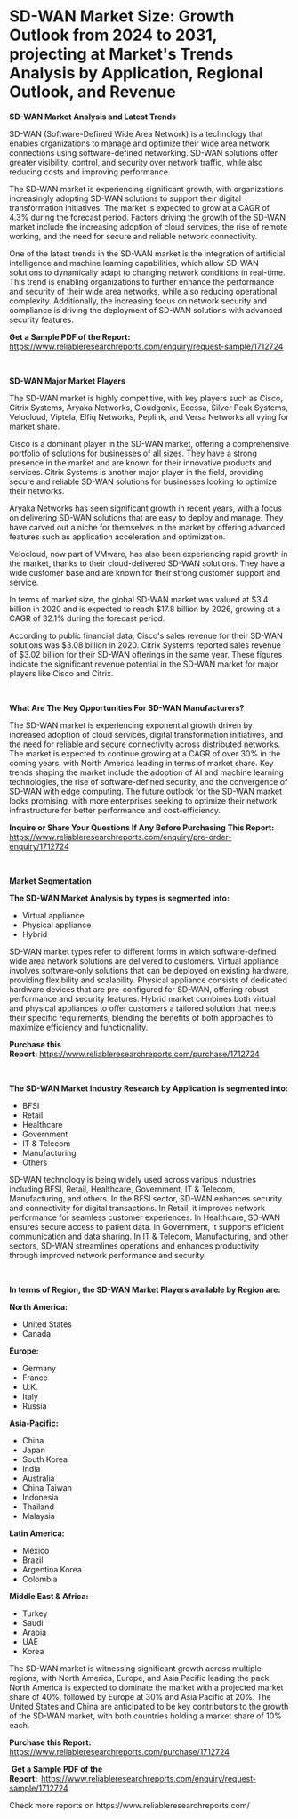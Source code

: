 <p><h1>SD-WAN Market Size: Growth Outlook from 2024 to 2031, projecting at Market's Trends Analysis by Application, Regional Outlook, and Revenue</h1></p><p><strong>SD-WAN Market Analysis and Latest Trends</strong></p>
<p><p>SD-WAN (Software-Defined Wide Area Network) is a technology that enables organizations to manage and optimize their wide area network connections using software-defined networking. SD-WAN solutions offer greater visibility, control, and security over network traffic, while also reducing costs and improving performance.</p><p>The SD-WAN market is experiencing significant growth, with organizations increasingly adopting SD-WAN solutions to support their digital transformation initiatives. The market is expected to grow at a CAGR of 4.3% during the forecast period. Factors driving the growth of the SD-WAN market include the increasing adoption of cloud services, the rise of remote working, and the need for secure and reliable network connectivity.</p><p>One of the latest trends in the SD-WAN market is the integration of artificial intelligence and machine learning capabilities, which allow SD-WAN solutions to dynamically adapt to changing network conditions in real-time. This trend is enabling organizations to further enhance the performance and security of their wide area networks, while also reducing operational complexity. Additionally, the increasing focus on network security and compliance is driving the deployment of SD-WAN solutions with advanced security features.</p></p>
<p><strong>Get a Sample PDF of the Report:&nbsp;</strong> <a href="https://www.reliableresearchreports.com/enquiry/request-sample/1712724">https://www.reliableresearchreports.com/enquiry/request-sample/1712724</a></p>
<p>&nbsp;</p>
<p><strong>SD-WAN Major Market Players</strong></p>
<p><p>The SD-WAN market is highly competitive, with key players such as Cisco, Citrix Systems, Aryaka Networks, Cloudgenix, Ecessa, Silver Peak Systems, Velocloud, Viptela, Elfiq Networks, Peplink, and Versa Networks all vying for market share. </p><p>Cisco is a dominant player in the SD-WAN market, offering a comprehensive portfolio of solutions for businesses of all sizes. They have a strong presence in the market and are known for their innovative products and services. Citrix Systems is another major player in the field, providing secure and reliable SD-WAN solutions for businesses looking to optimize their networks.</p><p>Aryaka Networks has seen significant growth in recent years, with a focus on delivering SD-WAN solutions that are easy to deploy and manage. They have carved out a niche for themselves in the market by offering advanced features such as application acceleration and optimization.</p><p>Velocloud, now part of VMware, has also been experiencing rapid growth in the market, thanks to their cloud-delivered SD-WAN solutions. They have a wide customer base and are known for their strong customer support and service.</p><p>In terms of market size, the global SD-WAN market was valued at $3.4 billion in 2020 and is expected to reach $17.8 billion by 2026, growing at a CAGR of 32.1% during the forecast period.</p><p>According to public financial data, Cisco's sales revenue for their SD-WAN solutions was $3.08 billion in 2020. Citrix Systems reported sales revenue of $3.02 billion for their SD-WAN offerings in the same year. These figures indicate the significant revenue potential in the SD-WAN market for major players like Cisco and Citrix.</p></p>
<p>&nbsp;</p>
<p><strong>What Are The Key Opportunities For SD-WAN Manufacturers?</strong></p>
<p><p>The SD-WAN market is experiencing exponential growth driven by increased adoption of cloud services, digital transformation initiatives, and the need for reliable and secure connectivity across distributed networks. The market is expected to continue growing at a CAGR of over 30% in the coming years, with North America leading in terms of market share. Key trends shaping the market include the adoption of AI and machine learning technologies, the rise of software-defined security, and the convergence of SD-WAN with edge computing. The future outlook for the SD-WAN market looks promising, with more enterprises seeking to optimize their network infrastructure for better performance and cost-efficiency.</p></p>
<p><strong>Inquire or Share Your Questions If Any Before Purchasing This Report:</strong> <a href="https://www.reliableresearchreports.com/enquiry/pre-order-enquiry/1712724">https://www.reliableresearchreports.com/enquiry/pre-order-enquiry/1712724</a></p>
<p>&nbsp;</p>
<p><strong>Market Segmentation</strong></p>
<p><strong>The SD-WAN Market Analysis by types is segmented into:</strong></p>
<p><ul><li>Virtual appliance</li><li>Physical appliance</li><li>Hybrid</li></ul></p>
<p><p>SD-WAN market types refer to different forms in which software-defined wide area network solutions are delivered to customers. Virtual appliance involves software-only solutions that can be deployed on existing hardware, providing flexibility and scalability. Physical appliance consists of dedicated hardware devices that are pre-configured for SD-WAN, offering robust performance and security features. Hybrid market combines both virtual and physical appliances to offer customers a tailored solution that meets their specific requirements, blending the benefits of both approaches to maximize efficiency and functionality.</p></p>
<p><strong>Purchase this Report:&nbsp;</strong><a href="https://www.reliableresearchreports.com/purchase/1712724">https://www.reliableresearchreports.com/purchase/1712724</a></p>
<p>&nbsp;</p>
<p><strong>The SD-WAN Market Industry Research by Application is segmented into:</strong></p>
<p><ul><li>BFSI</li><li>Retail</li><li>Healthcare</li><li>Government</li><li>IT & Telecom</li><li>Manufacturing</li><li>Others</li></ul></p>
<p><p>SD-WAN technology is being widely used across various industries including BFSI, Retail, Healthcare, Government, IT & Telecom, Manufacturing, and others. In the BFSI sector, SD-WAN enhances security and connectivity for digital transactions. In Retail, it improves network performance for seamless customer experiences. In Healthcare, SD-WAN ensures secure access to patient data. In Government, it supports efficient communication and data sharing. In IT & Telecom, Manufacturing, and other sectors, SD-WAN streamlines operations and enhances productivity through improved network performance and security.</p></p>
<p>&nbsp;</p>
<p><strong>In terms of Region, the SD-WAN Market Players available by Region are:</strong></p>
<p>
    <p> <strong> North America: </strong>
        <ul>
            <li>United States</li>
            <li>Canada</li>
        </ul>
        </p> 
    <p> <strong> Europe: </strong>
        <ul>
            <li>Germany</li>
            <li>France</li>
            <li>U.K.</li>
            <li>Italy</li>
            <li>Russia</li>
        </ul>
        </p> 
    <p> <strong> Asia-Pacific: </strong>
        <ul>
            <li>China</li>
            <li>Japan</li>
            <li>South Korea</li>
            <li>India</li>
            <li>Australia</li>
            <li>China Taiwan</li>
            <li>Indonesia</li>
            <li>Thailand</li>
            <li>Malaysia</li>
        </ul>
        </p> 
    <p> <strong> Latin America: </strong>
        <ul>
            <li>Mexico</li>
            <li>Brazil</li>
            <li>Argentina Korea</li>
            <li>Colombia</li>
        </ul>
        </p> 
    <p> <strong> Middle East & Africa: </strong>
        <ul>
            <li>Turkey</li>
            <li>Saudi</li>
            <li>Arabia</li>
            <li>UAE</li>
            <li>Korea</li>
        </ul>
    </p>
    </p>
<p><p>The SD-WAN market is witnessing significant growth across multiple regions, with North America, Europe, and Asia Pacific leading the pack. North America is expected to dominate the market with a projected market share of 40%, followed by Europe at 30% and Asia Pacific at 20%. The United States and China are anticipated to be key contributors to the growth of the SD-WAN market, with both countries holding a market share of 10% each.</p></p>
<p><strong>Purchase this Report: </strong><a href="https://www.reliableresearchreports.com/purchase/1712724">https://www.reliableresearchreports.com/purchase/1712724</a></p>
<p>&nbsp;<strong>Get a Sample PDF of the Report:&nbsp;&nbsp;</strong><a href="https://www.reliableresearchreports.com/enquiry/request-sample/1712724">https://www.reliableresearchreports.com/enquiry/request-sample/1712724</a></p>
<p><strong></strong></p>
<p>Check more reports on https://www.reliableresearchreports.com/</p>